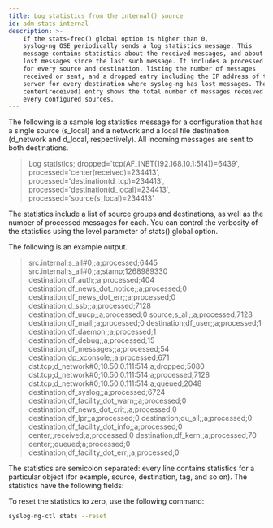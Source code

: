 ```yaml
---
title: Log statistics from the internal() source
id: adm-stats-internal
description: >-
    If the stats-freq() global option is higher than 0,
    syslog-ng OSE periodically sends a log statistics message. This
    message contains statistics about the received messages, and about any
    lost messages since the last such message. It includes a processed entry
    for every source and destination, listing the number of messages
    received or sent, and a dropped entry including the IP address of the
    server for every destination where syslog-ng has lost messages. The
    center(received) entry shows the total number of messages received from
    every configured sources.
---
```


The following is a sample log statistics message for a configuration
that has a single source (s_local) and a network and a local file
destination (d_network and d_local, respectively). All incoming
messages are sent to both destinations.

>Log statistics;
>dropped='tcp(AF_INET(192.168.10.1:514))=6439',
>processed='center(received)=234413',
>processed='destination(d_tcp)=234413',
>processed='destination(d_local)=234413',
>processed='source(s_local)=234413'

The statistics include a list of source groups and destinations, as well
as the number of processed messages for each. You can control the
verbosity of the statistics using the level parameter of stats() global option.  

The following is an example output.

>src.internal;s_all#0;;a;processed;6445
>src.internal;s_all#0;;a;stamp;1268989330
>destination;df_auth;;a;processed;404
>destination;df_news_dot_notice;;a;processed;0
>destination;df_news_dot_err;;a;processed;0
>destination;d_ssb;;a;processed;7128
>destination;df_uucp;;a;processed;0
>source;s_all;;a;processed;7128
>destination;df_mail;;a;processed;0
>destination;df_user;;a;processed;1
>destination;df_daemon;;a;processed;1
>destination;df_debug;;a;processed;15
>destination;df_messages;;a;processed;54
>destination;dp_xconsole;;a;processed;671
>dst.tcp;d_network#0;10.50.0.111:514;a;dropped;5080
>dst.tcp;d_network#0;10.50.0.111:514;a;processed;7128
>dst.tcp;d_network#0;10.50.0.111:514;a;queued;2048
>destination;df_syslog;;a;processed;6724
>destination;df_facility_dot_warn;;a;processed;0
>destination;df_news_dot_crit;;a;processed;0
>destination;df_lpr;;a;processed;0
>destination;du_all;;a;processed;0
>destination;df_facility_dot_info;;a;processed;0
>center;;received;a;processed;0
>destination;df_kern;;a;processed;70
>center;;queued;a;processed;0
>destination;df_facility_dot_err;;a;processed;0

The statistics are semicolon separated: every line contains statistics
for a particular object (for example, source, destination, tag, and so
on). The statistics have the following fields:

To reset the statistics to zero, use the following command:

```bash
syslog-ng-ctl stats --reset
```

